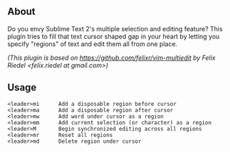 ## About

Do you envy Sublime Text 2's multiple selection and editing feature? This plugin
tries to fill that text cursor shaped gap in your heart by letting you
specify "regions" of text and edit them all from one place.

*(This plugin is based on https://github.com/felixr/vim-multiedit by Felix
Riedel <felix.riedel at gmail.com>)*

## Usage

    <leader>mi      Add a disposable region before cursor
    <leader>ma      Add a disposable region after cursor
    <leader>mw      Add word under cursor as a region
    <leader>mm      Add current selection (or character) as a region
    <leader>M       Begin synchronized editing across all regions
    <leader>mr      Reset all regions
    <leader>md      Delete region under cursor
